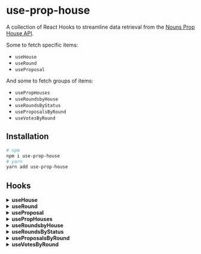 # use-prop-house

A collection of React Hooks to streamline data retrieval from the [Nouns Prop House API](https://prod.backend.prop.house/graphql).

Some to fetch specific items:

- `useHouse`
- `useRound`
- `useProposal`

And some to fetch groups of items:

- `usePropHouses`
- `useRoundsbyHouse`
- `useRoundsByStatus`
- `useProposalsByRound`
- `useVotesByRound`

## Installation

```bash
# npm
npm i use-prop-house
# yarn
yarn add use-prop-house
```

## Hooks

<details>
<summary><b>useHouse</b></summary>

---

`useHouse` - A hook for fetching a given house.

**Config object**

| key  | value    |
| ---- | -------- |
| `id?` | `number` |
|`contract?` |`string`|

Requires either `id` or `contract`. Priority is given to `id` when both are present.

**Usage**

```js
import { useHouse } from 'use-prop-house';

export default function App() {
  const { data, error, isLoading } = useHouse({
		id: 21, // or
		contract: "0xdf9b7d26c8fc806b1ae6273684556761ff02d422",
	});

  if (isLoading) return <p>Loading data...</p>;
  if (error) return <p>Error: {error}</p>;

  return (
    <div>
      <img src={data.imageUrl} alt="" />
      <a href={data.url}>{data.name}</a>
      <p>{data.description}</p>
      <p>Total proposals: {data.totalProposals}</p>
    </div>
  );
}
```

---

</details>

<details>
<summary><b>useRound</b></summary>

---

`useRound` - A hook for fetching a given funding round.

**Config object**

| key  | value    |
| ---- | -------- |
| `id` | `number` |

**Usage**

```js
import { useRound } from 'use-prop-house';

export default function App() {
  const { data, error, isLoading } = useRound({ id: 21 });

  if (isLoading) return <p>Loading data...</p>;
  if (error) return <p>Error: {error}</p>;

  return (
    <div>
      <a href={data?.url}>
        {data?.house.name}: {data?.name}
      </a>
      <p>{data?.description}</p>

      <ul>
        {data?.proposals.map((prop) => {
          return (
            <li key={prop.id}>
              <a href={prop.url}>
                <p>{prop.title}</p>
                <p>{prop.summary}</p>
              </a>
            </li>
          );
        })}
      </ul>
    </div>
  );
}
```

---

</details>

<details>
<summary><b>useProposal</b></summary>

---

`useProposal` - A hook for fetching a given proposal.

**Config object**

| key  | value    |
| ---- | -------- |
| `id` | `number` |

**Usage**

```js
import { useProposal } from 'use-prop-house';

export default function App() {
  const { data, error, isLoading } = useProposal({ id: 65 });

  if (isLoading) return <p>Loading data...</p>;
  if (error) return <p>Error: {error}</p>;

  return (
    <div>
      <a href={data?.url}>{data?.title}</a>
      <p>Proposed by: {data.proposer}</p>
      <p>{data?.content}</p>
    </div>
  );
}
```

---

</details>

<details>
<summary><b>usePropHouses</b></summary>

---

`usePropHouses` - A hook for fetching summary data for each house.

**Usage**

```js
import { usePropHouses } from 'use-prop-house';

export default function App() {
  const { data, error, isLoading } = usePropHouses();

  if (isLoading) return <p>Loading data...</p>;
  if (error) return <p>Error: {error}</p>;

  return (
    <div>
      {data.map((house) => {
        return (
          <div key={house.id}>
            <img src={house.imageUrl} alt="" />
            <a href={house.url}>{house.name}</a>
            <p>Contract: {house.contract}</p>
          </div>
        );
      })}
    </div>
  );
}
```

---

</details>

<details>
<summary><b>useRoundsbyHouse</b></summary>

---

`useRoundsbyHouse` - A hook for fetching rounds from a given house.

**Config object**

| key       | value                                                                   |
| --------- | ----------------------------------------------------------------------- |
| `houseId` | `number`                                                                |
| `status?` | `string` or `string[]` - values: `upcoming`, `open`, `voting`, `closed` |

**Usage**

```js
import { useRoundsByHouse } from 'use-prop-house';

export default function App() {
  const { data, error, isLoading } = useRoundsByHouse({
    houseId: 1,
    status: ['open', 'voting'], // omit to include all statuses
  });

  if (isLoading) return <p>Loading data...</p>;
  if (error) return <p>Error: {error}</p>;

  return (
    <>
      {data.map((round) => {
        return (
          <div key={round.id}>
            <a href={round?.url}>
              {round?.house.name}: {round?.name}
            </a>
            <p>{round?.description}</p>

            <ul>
              {round?.proposals.map((prop) => {
                return (
                  <li key={prop.id}>
                    <a href={prop.url}>
                      <p>{prop.title}</p>
                      <p>{prop.summary}</p>
                    </a>
                  </li>
                );
              })}
            </ul>
          </div>
        );
      })}
    </>
  );
}
```

---

</details>

<details>
<summary><b>useRoundsByStatus</b></summary>

---

`useRoundsByStatus` - A hook for fetching rounds by status.

**Config object**

| key       | value                                                     |
| --------- | --------------------------------------------------------- |
| `status`  | `string` - values: `upcoming`, `open`, `voting`, `closed` |
| `limit?`  | `number` - default: `10`                                  |
| `offset?` | `number` - default: `0`                                   |

**Usage**

```js
import { useRoundsByStatus } from 'use-prop-house';

export default function App() {
  const { data, error, isLoading } = useRoundsByStatus({
    status: 'open',
    limit: 5,
    offset: 0,
  });

  if (isLoading) return <p>Loading data...</p>;
  if (error) return <p>Error: {error}</p>;

  return (
    <>
      {data.map((round) => {
        return (
          <div key={round.id}>
            <a href={round?.url}>
              {round?.house.name}: {round?.name}
            </a>
            <p>{round?.description}</p>

            <ul>
              {round?.proposals.map((prop) => {
                return (
                  <li key={prop.id}>
                    <a href={prop.url}>
                      <p>{prop.title}</p>
                      <p>{prop.summary}</p>
                    </a>
                  </li>
                );
              })}
            </ul>
          </div>
        );
      })}
    </>
  );
}
```

---

</details>

<details>
<summary><b>useProposalsByRound</b></summary>

---

`useProposalsByRound` - A hook for fetching proposals from a given round.

**Config object**

| key       | value    |
| --------- | -------- |
| `roundId` | `number` |

**Usage**

```js
import { useProposalsByRound } from 'use-prop-house';

export default function App() {
  const { data, error, isLoading } = useProposalsByRound({ roundId: 2 });

  if (isLoading) return <p>Loading data...</p>;
  if (error) return <p>Error: {error}</p>;

  return (
    <>
      {data?.map((prop) => {
        return (
          <div key={prop.id}>
            <a href={prop?.url}>{prop?.title}</a>
            <p>Proposed by: {prop.proposer}</p>
            <p>{prop?.content}</p>
          </div>
        );
      })}
    </>
  );
}
```

---

</details>

<details>
<summary><b>useVotesByRound</b></summary>

---

`useVotesByRound` - A hook for fetching votes from a given round.

**Config object**

| key       | value    |
| --------- | -------- |
| `roundId` | `number` |

**Usage**

```js
import { useVotesByRound } from 'use-prop-house';

export default function App() {
  const { data, error, isLoading } = useVotesByRound({ roundId: 97 });

  if (isLoading) return <p>Loading data...</p>;
  if (error) return <p>Error: {error}</p>;

  return (
    <>
      {data.map((vote, i) => {
        return (
          <div key={i}>
            <p>Voter: {vote.voter}</p>
            <p>votes: {vote.weight}</p>
            <a href={vote.proposal.url}>prop: {vote.proposal.title}</a>
          </div>
        );
      })}
    </>
  );
}
```

---

</details>
